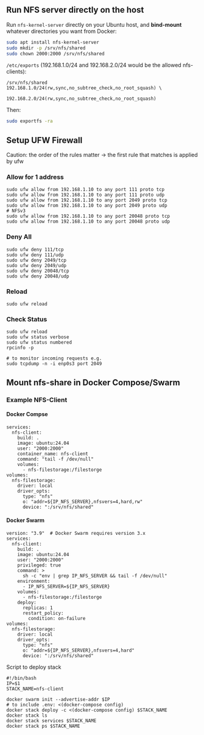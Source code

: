 ## Run NFS server directly on the host

Run `nfs-kernel-server` directly on your Ubuntu host, and **bind-mount** whatever directories you want from Docker:

```bash
sudo apt install nfs-kernel-server
sudo mkdir -p /srv/nfs/shared
sudo chown 2000:2000 /srv/nfs/shared
```

`/etc/exports` (192.168.1.0/24 and 192.168.2.0/24 would be the allowed nfs-clients):

```
/srv/nfs/shared 192.168.1.0/24(rw,sync,no_subtree_check,no_root_squash) \
                192.168.2.0/24(rw,sync,no_subtree_check,no_root_squash)
```

Then:

```bash
sudo exportfs -ra
```

## Setup UFW Firewall

Caution: the order of the rules matter -> the first rule that matches is applied by ufw

### Allow for 1 address
```
sudo ufw allow from 192.168.1.10 to any port 111 proto tcp
sudo ufw allow from 192.168.1.10 to any port 111 proto udp
sudo ufw allow from 192.168.1.10 to any port 2049 proto tcp
sudo ufw allow from 192.168.1.10 to any port 2049 proto udp
# NFSv3
sudo ufw allow from 192.168.1.10 to any port 20048 proto tcp
sudo ufw allow from 192.168.1.10 to any port 20048 proto udp
```

### Deny All
```
sudo ufw deny 111/tcp
sudo ufw deny 111/udp
sudo ufw deny 2049/tcp
sudo ufw deny 2049/udp
sudo ufw deny 20048/tcp
sudo ufw deny 20048/udp
```

### Reload
```
sudo ufw reload
```

### Check Status
```
sudo ufw reload
sudo ufw status verbose
sudo ufw status numbered
rpcinfo -p

# to monitor incoming requests e.g.
sudo tcpdump -n -i enp0s3 port 2049
```

## Mount nfs-share in Docker Compose/Swarm


### Example NFS-Client
#### Docker Compse
```
services:
  nfs-client:
    build: .
    image: ubuntu:24.04
    user: "2000:2000"
    container_name: nfs-client
    command: "tail -f /dev/null"
    volumes:
      - nfs-filestorage:/filestorge
volumes:
  nfs-filestorage:
    driver: local
    driver_opts:
      type: "nfs"
      o: "addr=${IP_NFS_SERVER},nfsvers=4,hard,rw"
      device: ":/srv/nfs/shared"
```
#### Docker Swarm
```
version: "3.9"  # Docker Swarm requires version 3.x
services:
  nfs-client:
    build: .
    image: ubuntu:24.04
    user: "2000:2000"
    privileged: true
    command: >
      sh -c "env | grep IP_NFS_SERVER && tail -f /dev/null"
    environment:
      - IP_NFS_SERVER=${IP_NFS_SERVER}
    volumes:
      - nfs-filestorage:/filestorge
    deploy:
      replicas: 1
      restart_policy:
        condition: on-failure
volumes:
  nfs-filestorage:
    driver: local
    driver_opts:
      type: "nfs"
      o: "addr=${IP_NFS_SERVER},nfsvers=4,hard"
      device: ":/srv/nfs/shared"
```
Script to deploy stack
```
#!/bin/bash
IP=$1
STACK_NAME=nfs-client

docker swarm init --advertise-addr $IP
# to include .env: <(docker-compose config)
docker stack deploy -c <(docker-compose config) $STACK_NAME
docker stack ls
docker stack services $STACK_NAME
docker stack ps $STACK_NAME
```
